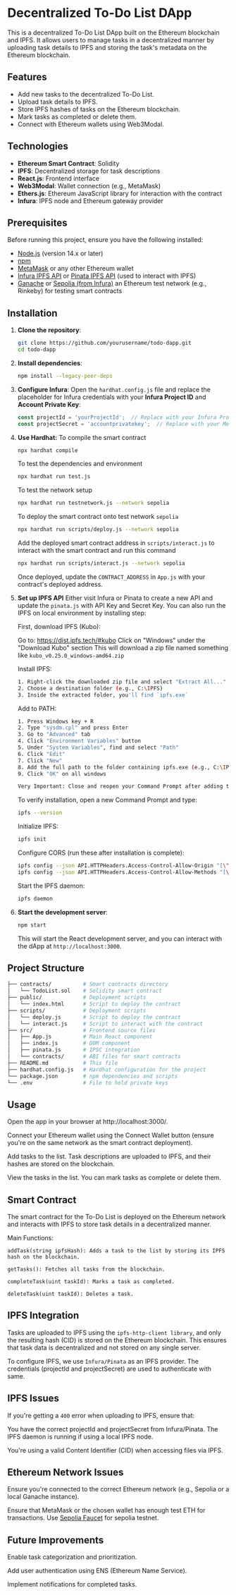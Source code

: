 # Decentralized To-Do List DApp

This is a decentralized To-Do List DApp built on the Ethereum blockchain and IPFS. It allows users to manage tasks in a decentralized manner by uploading task details to IPFS and storing the task's metadata on the Ethereum blockchain.

## Features

- Add new tasks to the decentralized To-Do List.
- Upload task details to IPFS.
- Store IPFS hashes of tasks on the Ethereum blockchain.
- Mark tasks as completed or delete them.
- Connect with Ethereum wallets using Web3Modal.

## Technologies

- **Ethereum Smart Contract**: Solidity
- **IPFS**: Decentralized storage for task descriptions
- **React.js**: Frontend interface
- **Web3Modal**: Wallet connection (e.g., MetaMask)
- **Ethers.js**: Ethereum JavaScript library for interaction with the contract
- **Infura**: IPFS node and Ethereum gateway provider

## Prerequisites

Before running this project, ensure you have the following installed:

- [Node.js](https://nodejs.org/) (version 14.x or later)
- [npm](https://www.npmjs.com/)
- [MetaMask](https://metamask.io/) or any other Ethereum wallet
- [Infura IPFS API](https://infura.io/product/ipfs)  or [Pinata IPFS API](https://app.pinata.cloud/developers/api-keys) (used to interact with IPFS)
- [Ganache](https://www.trufflesuite.com/ganache) or [Sepolia (from Infura)](https://app.infura.io) an Ethereum test network (e.g., Rinkeby) for testing smart contracts

## Installation

1. **Clone the repository**:
    ```bash
    git clone https://github.com/yourusername/todo-dapp.git
    cd todo-dapp
    ```

2. **Install dependencies**:
    ```bash
    npm install --legacy-peer-deps
    ```

3. **Configure Infura**:
    Open the `hardhat.config.js` file and replace the placeholder for Infura credentials with your **Infura Project ID** and **Account Private Key**:

    ```javascript
    const projectId = 'yourProjectId';  // Replace with your Infura Project ID
    const projectSecret = 'accountprivatekey';  // Replace with your Metamask account private key
    ```
4. **Use Hardhat:**
    To compile the smart contract
    ```bash
    npx hardhat compile
    ```
    To test the dependencies and environment
    ```bash
    npx hardhat run test.js 
    ```
    To test the network setup
    ```bash
    npx hardhat run testnetwork.js --network sepolia
    ```
    To deploy the smart contract onto test network `sepolia`
    ```bash
    npx hardhat run scripts/deploy.js --network sepolia
    ```
    Add the deployed smart contract address in  `scripts/interact.js` to interact with the smart contract and run this command
    ```bash
    npx hardhat run scripts/interact.js --network sepolia
    ```
    Once deployed, update the `CONTRACT_ADDRESS` in `App.js` with your contract's deployed address.

5. **Set up IPFS API**
    Either visit Infura or Pinata to create a new API and update the `pinata.js` with API Key and Secret Key.
    You can also run the IPFS on local environment by installing step:

    First, download IPFS (Kubo):


    Go to: https://dist.ipfs.tech/#kubo
    Click on "Windows" under the "Download Kubo" section
    This will download a zip file named something like `kubo_v0.25.0_windows-amd64.zip`


    Install IPFS:

    ```bash
    1. Right-click the downloaded zip file and select "Extract All..."
    2. Choose a destination folder (e.g., C:\IPFS)
    3. Inside the extracted folder, you'll find `ipfs.exe`
    ```
    Add to PATH:

    ```bash
    1. Press Windows key + R
    2. Type "sysdm.cpl" and press Enter
    3. Go to "Advanced" tab
    4. Click "Environment Variables" button
    5. Under "System Variables", find and select "Path"
    6. Click "Edit"
    7. Click "New"
    8. Add the full path to the folder containing ipfs.exe (e.g., C:\IPFS)
    9. Click "OK" on all windows

    Very Important: Close and reopen your Command Prompt after adding to PATH
    ```
    To verify installation, open a new Command Prompt and type:

    ```bash
    ipfs --version
    ```
    Initialize IPFS:

    ```bash
    ipfs init
    ```
    Configure CORS (run these after installation is complete):

    ```bash
    ipfs config --json API.HTTPHeaders.Access-Control-Allow-Origin "[\"*\"]"
    ipfs config --json API.HTTPHeaders.Access-Control-Allow-Methods "[\"PUT\", \"POST\", \"GET\"]"
    ```
    Start the IPFS daemon:

    ```bash
    ipfs daemon
    ```
5. **Start the development server**:
    ```bash
    npm start
    ```

    This will start the React development server, and you can interact with the dApp at `http://localhost:3000`.

## Project Structure
```bash
├── contracts/          # Smart contracts directory
│   └── TodoList.sol    # Solidity smart contract
├── public/             # Deployment scripts
│   └── index.html      # Script to deploy the contract
├── scripts/            # Deployment scripts
│   └── deploy.js       # Script to deploy the contract
│   └── interact.js     # Script to interact with the contract
├── src/                # Frontend source files
│   ├── App.js          # Main React component
│   ├── index.js        # DOM component
│   ├── pinata.js       # IPSC integration
│   └── contracts/      # ABI files for smart contracts
├── README.md           # This file
├── hardhat.config.js   # Hardhat configuration for the project
└── package.json        # npm dependencies and scripts
└── .env                # File to hold private keys
```

## Usage
Open the app in your browser at http://localhost:3000/.

Connect your Ethereum wallet using the Connect Wallet button (ensure you're on the same network as the smart contract deployment).

Add tasks to the list. Task descriptions are uploaded to IPFS, and their hashes are stored on the blockchain.

View the tasks in the list. You can mark tasks as complete or delete them.

## Smart Contract
The smart contract for the To-Do List is deployed on the Ethereum network and interacts with IPFS to store task details in a decentralized manner.

Main Functions:
```
addTask(string ipfsHash): Adds a task to the list by storing its IPFS hash on the blockchain.

getTasks(): Fetches all tasks from the blockchain.

completeTask(uint taskId): Marks a task as completed.

deleteTask(uint taskId): Deletes a task.
```
## IPFS Integration
Tasks are uploaded to IPFS using the `ipfs-http-client library`, and only the resulting hash (CID) is stored on the Ethereum blockchain. This ensures that task data is decentralized and not stored on any single server.

To configure IPFS, we use `Infura/Pinata` as an IPFS provider. The credentials (projectId and projectSecret) are used to authenticate with same.

## IPFS Issues
If you're getting a `400` error when uploading to IPFS, ensure that:

You have the correct projectId and projectSecret from Infura/Pinata.
The IPFS daemon is running if using a local IPFS node.

You're using a valid Content Identifier (CID) when accessing files via IPFS.
## Ethereum Network Issues
Ensure you're connected to the correct Ethereum network (e.g., Sepolia or a local Ganache instance).

Ensure that MetaMask or the chosen wallet has enough test ETH for transactions. Use [Sepolia Faucet](https://cloud.google.com/application/web3/faucet/ethereum/sepolia) for sepolia testnet.
## Future Improvements
Enable task categorization and prioritization.

Add user authentication using ENS (Ethereum Name Service).

Implement notifications for completed tasks.